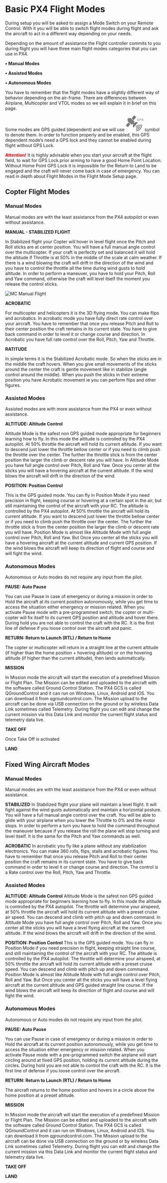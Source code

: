 # Basic PX4 Flight Modes

During setup you will be asked to assign a Mode Switch on your Remote Control. With it you will be able to switch flight modes during flight and ask the aircraft to act in a different way depending on your needs.

Depending on the amount of assistance the Flight controller commits to you during flight you will have three main flight modes categories that you can use in PX4.

   **• Manual Modes**

   **•	Assisted Modes**

   **•	Autonomous Modes**

You have to remember that the flight modes have a slightly different way of behavior depending on the air-frame. There are differences between Airplane, Multicopter and VTOL modes so we will explain it in brief on this page.

Some modes are GPS guided (dependent) and we will use ![GPS](../../images/flight_modes/GPS_s.png) symbol to denote them. In order to function properly and be enabled, this GPS dependent mode’s need a GPS lock and they cannot be enabled during flight without GPS Lock. 

<span style="color:red;font-weight:bold">Attention!</span> It is highly advisable when you start  your aircraft at the flight field, to wait for GPS Lock prior arming to have a good Home Point Location. Without Home Point GPS Lock it is impossible for the Return to Land to be engaged and the craft will never come back in case of emergency.
You can read in depth about Flight Modes in the Flight Mode Setup page.
 
## Copter Flight Modes

### Manual Modes

Manual modes are with the least assistance from the PX4 autopilot or even without assistance. 

**MANUAL - STABILIZED FLIGHT**

In Stabilized flight your Copter will hover in level flight once the Pitch and Roll sticks are at center position. You will have a full manual angle control over the multicopter. If your craft is perfectly set and balanced it will hold the altitude if Throttle is at 50% in the middle of the scale at calm weather. If there is a wind blowing the craft will drift in the direction of the wind and you have to control the throttle all the time during wind gusts to hold altitude. In order to perform a maneuver, you have to hold your Pitch, Roll and Yaw command, otherwise the craft will level itself the moment you release the control sticks.

![MC Manual Flight](px4_user_guide/images/flight_modes/manual_stabilized_MC.png)
 
 
**ACROBATIC**

For multicopter and helicopters it is the 3D flying mode. You can make flips and acrobatics. In acrobatic mode you have fully direct rate control over your aircraft. You have to remember that once you release Pitch and Roll to their center position the craft remains in its current state. You have to give back command in order to level it or change course and direction. In Acrobatic you have full rate control over the Roll, Pitch, Yaw and Throttle.
 
**RATITUDE**

In simple terms it is the Stabilized Acrobatic mode. So when the sticks are in the middle the craft hovers. When you give small movements of the sticks around the center the craft is gentle movement like in stabilize (angle control around the middle). When you push the sticks in their extreme position you have Acrobatic movement ie you can perform flips and other figures.
 

### Assisted Modes

Assisted modes are with more assistance from the PX4 or even without assistance. 

**ALTITUDE: Altitude Control**

Altitude Mode is the safest non GPS guided mode appropriate for beginners learning how to fly. In this mode the altitude is controlled by the PX4 autopilot. At 50% throttle the aircraft will hold its current altitude. If you want to descend just lower the throttle bellow center or if you need to climb push the throttle over the center. The further the throttle stick is from the center position the larger the climb or descent rate you will have. In Altitude Mode you have full angle control over Pitch, Roll and Yaw. Once you center all the sticks you will have a hovering aircraft at the current altitude. If the wind blows the aircraft will drift in the direction of the wind.
 
 
**POSITION: Position Control**

This is the GPS guided mode. You can fly in Position Mode if you need precision in flight, keeping course or hovering at a certain spot in the air, but still maintaining the control of the aircraft with your RC. The altitude is controlled by the PX4 autopilot. At 50% throttle the aircraft will hold its current altitude. If you want to descend just lower the throttle bellow center or if you need to climb push the throttle over the center. The further the throttle stick is from the center position the larger the climb or descent rate you will have. Position Mode is almost like Altitude Mode with full angle control over Pitch, Roll and Yaw. But Once you center all the sticks you will have a hovering aircraft at the current altitude and current GPS position. If the wind blows the aircraft will keep its direction of flight and course and will fight the wind.
 
 
### Autonomous Modes

Autonomous or Auto modes do not require any input from the pilot.
 
**PAUSE: Auto Pause**

You can use Pause in case of emergency or during a mission in order to Hold the aircraft at its current position autonomously, while you get time to access the situation either emergency or mission related. When you activate Pause mode with a pre-programmed switch, the copter or multi-copter will fix itself to its current GPS position and altitude and hover there. During hold you are not able to control the craft with the RC. It is the first line of defense if you loose control over the aircraft and panic.
 
**RETURN: Return to Launch (RTL) / Return to Home**

The copter or multicopter will return in a straight line at the current altitude (if higher than the home position + hovering altitude) or on the hovering altitude (if higher than the current altitude), then lands automatically.
 
**MISSION**

In Mission mode the aircraft will start the execution of a predefined Mission or Flight Plan. The Mission can be edited and uploaded to the aircraft with the software called Ground Control Station. The PX4 GCS is called QGroundControl and it can run on Windows, Linux, Android and iOS. You can download it from qgroundcontrol.com. The Mission upload to the aircraft can be done via USB connection on the ground or by wireless Data Link sometimes called Telemetry. During flight you can edit and change the current mission via this Data Link and monitor the current flight status and telemetry data live.
 
**TAKE OFF**

 
Once Take Off is activated
 
**LAND**
 
 
## Fixed Wing Aircraft Modes

### Manual Modes

Manual modes are with the least assistance from the PX4 or even without assistance. 

**STABILIZED**
In Stabilized flight your plane will maintain a level flight. It will fight against the wind gusts automatically and maintain a horizontal posture. You will have a full manual angle control over the craft. You will be able to glide with your airplane when you lower the Throttle to 0% and the motor stops. In order to perform a turn you have to hold the command throughout the maneuver because if you release the roll the plane will stop turning and level itself. It is the same for the Pitch and Yaw commands as well.
 
 
**ACROBATIC**
In acrobatic you fly like a plane without any stabilization electronics. You can make 360 rolls, flips, stalls and acrobatic figures. You have to remember that once you release Pitch and Roll to their center position the craft remains in its current state. You have to give back command in order to level it or change course and direction. The control is a Rate control over the Roll, Pitch, Yaw and Throttle.
 
 
### Assisted Modes

**ALTITUDE: Altitude Control**
Altitude Mode is the safest non GPS guided mode appropriate for beginners learning how to fly. In this mode the altitude is controlled by the PX4 autopilot. The throttle will determine your airspeed, at 50% throttle the aircraft will hold its current altitude with a preset cruise air speed. You can descend and climb with pitch up and down command. In Altitude Mode you have full angle control over Pitch, Roll and Yaw. Once you center all the sticks you will have a level flying aircraft at the current altitude. If the wind blows the aircraft will drift in the direction of the wind.
 
 
**POSITION: Position Control**
This is the GPS guided mode. You can fly in Position Mode if you need precision in flight, keeping straight line course, and still maintaining the control of the aircraft with your RC. The altitude is controlled by the PX4 autopilot. The throttle will determine your airspeed, at 50% throttle the aircraft will hold its current altitude with a preset cruise speed. You can descend and climb with pitch up and down command. Position Mode is almost like Altitude Mode with full angle control over Pitch, Roll and Yaw. But Once you center all the sticks you will have a level flying aircraft at the current altitude and GPS guided straight line course. If the wind blows the aircraft will keep its direction of flight and course and will fight the wind.
 
 
### Autonomous Modes

Autonomous or Auto modes do not require any input from the pilot.
 
**PAUSE: Auto Pause**

You can use Pause in case of emergency or during a mission in order to Hold the aircraft at its current position autonomously, while you get time to access the situation either emergency or mission related. When you activate Pause mode with a pre-programmed switch the airplane will start circling around at fixed GPS position, holding its current altitude during the circles. During hold you are not able to control the craft with the RC. It is the first line of defense if you loose control over the aircraft.
 
 
**RETURN: Return to Launch (RTL) / Return to Home**

The aircraft returns to the home position and hovers in a circle above the home position at a preset altitude.
 
**MISSION**

In Mission mode the aircraft will start the execution of a predefined Mission or Flight Plan. The Mission can be edited and uploaded to the aircraft with the software called Ground Control Station. The PX4 GCS is called QGroundControl and it can run on Windows, Linux, Android and iOS. You can download it from qgroundcontrol.com. The Mission upload to the aircraft can be done via USB connection on the ground or by wireless Data Link sometimes called Telemetry. During flight you can edit and change the current mission via this Data Link and monitor the current flight status and telemetry data live.
 
**TAKE OFF**

**LAND**
